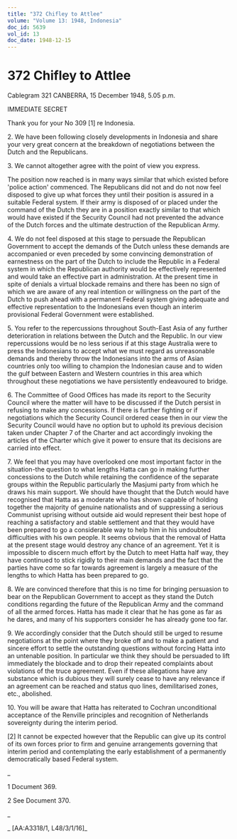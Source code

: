 ```yaml
---
title: "372 Chifley to Attlee"
volume: "Volume 13: 1948, Indonesia"
doc_id: 5639
vol_id: 13
doc_date: 1948-12-15
---
```


# 372 Chifley to Attlee

Cablegram 321 CANBERRA, 15 December 1948, 5.05 p.m.

IMMEDIATE SECRET

Thank you for your No 309 [1] re Indonesia.

2\. We have been following closely developments in Indonesia and share your very great concern at the breakdown of negotiations between the Dutch and the Republicans.

3\. We cannot altogether agree with the point of view you express.

The position now reached is in many ways similar that which existed before 'police action' commenced. The Republicans did not and do not now feel disposed to give up what forces they until their position is assured in a suitable Federal system. If their army is disposed of or placed under the command of the Dutch they are in a position exactly similar to that which would have existed if the Security Council had not prevented the advance of the Dutch forces and the ultimate destruction of the Republican Army.

4\. We do not feel disposed at this stage to persuade the Republican Government to accept the demands of the Dutch unless these demands are accompanied or even preceded by some convincing demonstration of earnestness on the part of the Dutch to include the Republic in a Federal system in which the Republican authority would be effectively represented and would take an effective part in administration. At the present time in spite of denials a virtual blockade remains and there has been no sign of which we are aware of any real intention or willingness on the part of the Dutch to push ahead with a permanent Federal system giving adequate and effective representation to the Indonesians even though an interim provisional Federal Government were established.

5\. You refer to the repercussions throughout South-East Asia of any further deterioration in relations between the Dutch and the Republic. In our view repercussions would be no less serious if at this stage Australia were to press the Indonesians to accept what we must regard as unreasonable demands and thereby throw the Indonesians into the arms of Asian countries only too willing to champion the Indonesian cause and to widen the gulf between Eastern and Western countries in this area which throughout these negotiations we have persistently endeavoured to bridge.

6\. The Committee of Good Offices has made its report to the Security Council where the matter will have to be discussed if the Dutch persist in refusing to make any concessions. If there is further fighting or if negotiations which the Security Council ordered cease then in our view the Security Council would have no option but to uphold its previous decision taken under Chapter 7 of the Charter and act accordingly invoking the articles of the Charter which give it power to ensure that its decisions are carried into effect.

7\. We feel that you may have overlooked one most important factor in the situation-the question to what lengths Hatta can go in making further concessions to the Dutch while retaining the confidence of the separate groups within the Republic particularly the Masjumi party from which he draws his main support. We should have thought that the Dutch would have recognised that Hatta as a moderate who has shown capable of holding together the majority of genuine nationalists and of suppressing a serious Communist uprising without outside aid would represent their best hope of reaching a satisfactory and stable settlement and that they would have been prepared to go a considerable way to help him in his undoubted difficulties with his own people. It seems obvious that the removal of Hatta at the present stage would destroy any chance of an agreement. Yet it is impossible to discern much effort by the Dutch to meet Hatta half way, they have continued to stick rigidly to their main demands and the fact that the parties have come so far towards agreement is largely a measure of the lengths to which Hatta has been prepared to go.

8\. We are convinced therefore that this is no time for bringing persuasion to bear on the Republican Government to accept as they stand the Dutch conditions regarding the future of the Republican Army and the command of all the armed forces. Hatta has made it clear that he has gone as far as he dares, and many of his supporters consider he has already gone too far.

9\. We accordingly consider that the Dutch should still be urged to resume negotiations at the point where they broke off and to make a patient and sincere effort to settle the outstanding questions without forcing Hatta into an untenable position. In particular we think they should be persuaded to lift immediately the blockade and to drop their repeated complaints about violations of the truce agreement. Even if these allegations have any substance which is dubious they will surely cease to have any relevance if an agreement can be reached and status quo lines, demilitarised zones, etc., abolished.

10\. You will be aware that Hatta has reiterated to Cochran unconditional acceptance of the Renville principles and recognition of Netherlands sovereignty during the interim period.

[2] It cannot be expected however that the Republic can give up its control of its own forces prior to firm and genuine arrangements governing that interim period and contemplating the early establishment of a permanently democratically based Federal system.

_

1 Document 369.

2 See Document 370.

_

_ [AA:A3318/1, L48/3/1/16]_
